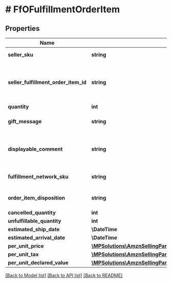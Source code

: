 # # FfOFulfillmentOrderItem

## Properties

Name | Type | Description | Notes
------------ | ------------- | ------------- | -------------
**seller_sku** | **string** | The seller SKU of the item. |
**seller_fulfillment_order_item_id** | **string** | A fulfillment order item identifier submitted with a call to the createFulfillmentOrder operation. |
**quantity** | **int** | The item quantity. |
**gift_message** | **string** | A message to the gift recipient, if applicable. | [optional]
**displayable_comment** | **string** | Item-specific text that displays in recipient-facing materials such as the outbound shipment packing slip. | [optional]
**fulfillment_network_sku** | **string** | Amazon&#39;s fulfillment network SKU of the item. | [optional]
**order_item_disposition** | **string** | Indicates whether the item is sellable or unsellable. | [optional]
**cancelled_quantity** | **int** | The item quantity. |
**unfulfillable_quantity** | **int** | The item quantity. |
**estimated_ship_date** | **\DateTime** |  | [optional]
**estimated_arrival_date** | **\DateTime** |  | [optional]
**per_unit_price** | [**\MPSolutions\AmznSellingPartnerApi\Models\FulfillmentOutbound\FfOMoney**](FfOMoney.md) |  | [optional]
**per_unit_tax** | [**\MPSolutions\AmznSellingPartnerApi\Models\FulfillmentOutbound\FfOMoney**](FfOMoney.md) |  | [optional]
**per_unit_declared_value** | [**\MPSolutions\AmznSellingPartnerApi\Models\FulfillmentOutbound\FfOMoney**](FfOMoney.md) |  | [optional]

[[Back to Model list]](../../README.md#models) [[Back to API list]](../../README.md#endpoints) [[Back to README]](../../README.md)
